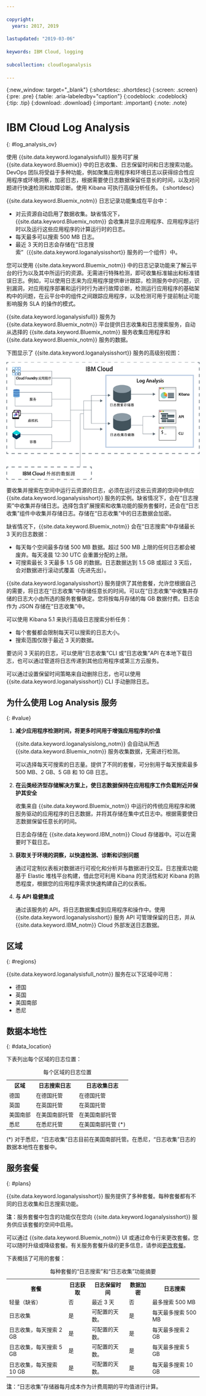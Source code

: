 ```yaml
---

copyright:
  years: 2017, 2019

lastupdated: "2019-03-06"

keywords: IBM Cloud, logging

subcollection: cloudloganalysis

---
```


{:new_window: target="_blank"}
{:shortdesc: .shortdesc}
{:screen: .screen}
{:pre: .pre}
{:table: .aria-labeledby="caption"}
{:codeblock: .codeblock}
{:tip: .tip}
{:download: .download}
{:important: .important}
{:note: .note}


# IBM Cloud Log Analysis
{: #log_analysis_ov}

使用 {{site.data.keyword.loganalysisfull}} 服务可扩展 {{site.data.keyword.Bluemix}} 中的日志收集、日志保留时间和日志搜索功能。DevOps 团队将受益于多种功能，例如聚集应用程序和环境日志以获得综合性应用程序或环境洞察，加密日志，根据需要使日志数据保留任意长的时间，以及对问题进行快速检测和故障诊断。使用 Kibana 可执行高级分析任务。
{:shortdesc}

{{site.data.keyword.Bluemix_notm}} 日志记录功能集成在平台中：

* 对云资源自动启用了数据收集。缺省情况下，{{site.data.keyword.Bluemix_notm}} 会收集并显示应用程序、应用程序运行时以及运行这些应用程序的计算运行时的日志。 
* 每天最多可以搜索 500 MB 日志。 
* 最近 3 天的日志会存储在“日志搜索”（{{site.data.keyword.loganalysisshort}} 服务的一个组件）中。

您可以使用 {{site.data.keyword.Bluemix_notm}} 中的日志记录功能来了解云平台的行为以及其中所运行的资源。无需进行特殊检测，即可收集标准输出和标准错误日志。例如，可以使用日志来为应用程序提供审计跟踪，检测服务中的问题，识别漏洞，对应用程序部署和运行时行为进行故障诊断，检测运行应用程序的基础架构中的问题，在云平台中的组件之间跟踪应用程序，以及检测可用于提前制止可能影响服务 SLA 的操作的模式。

{{site.data.keyword.loganalysisfull}} 服务为 {{site.data.keyword.Bluemix_notm}} 平台提供日志收集和日志搜索服务，自动从选择的 {{site.data.keyword.Bluemix_notm}} 服务收集应用程序和 {{site.data.keyword.Bluemix_notm}} 服务的数据。

下图显示了 {{site.data.keyword.loganalysisshort}} 服务的高级别视图： 

![{{site.data.keyword.loganalysisshort}} 服务的概览图](images/loganalysis_F1.png "{{site.data.keyword.loganalysisshort}} 服务的概览图")


要收集并搜索在空间中运行云资源的日志，必须在运行这些云资源的空间中供应 {{site.data.keyword.loganalysisshort}} 服务的实例。缺省情况下，会在“日志搜索”中收集并存储日志。选择包含扩展搜索和收集功能的服务套餐时，还会在“日志收集”组件中收集并存储日志。存储在“日志收集”中的日志数据会加密。

缺省情况下，{{site.data.keyword.Bluemix_notm}} 会在“日志搜索”中存储最长 3 天的日志数据：   

* 每天每个空间最多存储 500 MB 数据。超过 500 MB 上限的任何日志都会被废弃。每天凌晨 12:30 UTC 会重置分配的上限。
* 可搜索最长 3 天最多 1.5 GB 的数据。日志数据达到 1.5 GB 或超过 3 天后，会对数据进行滚动式覆盖（先进先出）。

{{site.data.keyword.loganalysisshort}} 服务提供了其他套餐，允许您根据自己的需要，将日志在“日志收集”中存储任意长的时间。可以在“日志收集”中收集并存储的日志大小由所选的服务套餐确定。您将按每月存储的每 GB 数据付费。日志会作为 JSON 存储在“日志收集”中。

可以使用 Kibana 5.1 来执行高级日志搜索分析任务：

* 每个套餐都会限制每天可以搜索的日志大小。 
* 搜索范围仅限于最近 3 天的数据。

要访问 3 天前的日志，可以使用“日志收集”CLI 或“日志收集”API 在本地下载日志，也可以通过管道将日志传递到其他应用程序或第三方云服务。 

可以通过设置保留时间策略来自动删除日志，也可以使用 {{site.data.keyword.loganalysisshort}} CLI 手动删除日志。


## 为什么使用 Log Analysis 服务
{: #value}

1. **减少应用程序检测时间，将更多时间用于增强应用程序的价值**

    {{site.data.keyword.loganalysislong_notm}} 会自动从所选 {{site.data.keyword.Bluemix_notm}} 服务收集数据，无需进行检测。
	
	可以选择每天可搜索的日志量。提供了不同的套餐，可分别用于每天搜索最多 500 MB、2 GB、5 GB 和 10 GB 日志。

2. **在云类经济型存储解决方案上，使日志数据保持在应用程序工作负载附近并保护其安全**

    收集来自 {{site.data.keyword.Bluemix_notm}} 中运行的传统应用程序和微服务驱动的应用程序的日志数据，并将其存储在集中式日志中。根据需要使日志数据保留任意长的时间。
	
	日志会存储在 {{site.data.keyword.IBM_notm}} Cloud 存储器中。可以在需要时下载日志。

3. **获取关于环境的洞察，以快速检测、诊断和识别问题**

    通过可定制仪表板对数据进行可视化和分析并与数据进行交互。日志搜索功能基于 Elastic 堆栈平台构建，借此您可利用 Kibana 的灵活性和对 Kibana 的熟悉程度，根据您的应用程序需求快速构建自己的仪表板。

4. **与 API 稳健集成**

    通过该服务的 API，将日志数据集成到应用程序和操作中。使用 {{site.data.keyword.loganalysisshort}} 服务 API 可管理保留的日志，并从 {{site.data.keyword.IBM_notm}} Cloud 外部发送日志数据。


## 区域
{: #regions}

{{site.data.keyword.loganalysisfull_notm}} 服务在以下区域中可用：

* 德国
* 英国
* 美国南部
* 悉尼

## 数据本地性
{: #data_location}

下表列出每个区域的日志位置：

<table>
  <caption>每个区域的日志位置</caption>
  <tr>
    <th>区域</th>
	<th>日志搜索日志</th>
	<th>日志收集日志</th>
  </tr>
  <tr>
    <td>德国</td>
	  <td>在德国托管</td>
	  <td>在德国托管</td>
  </tr>
  <tr>
    <td>英国</td>
	  <td>在英国托管</td>
	  <td>在英国托管</td>
  </tr>
  <tr>
    <td>美国南部</td>
	  <td>在美国南部托管</td>
	  <td>在美国南部托管</td>
  </tr>
  <tr>
    <td>悉尼</td>
	  <td>在悉尼托管</td>
	  <td>在美国南部托管 (*)</td>
  </tr>
</table>

(*) 对于悉尼，“日志收集”日志目前在美国南部托管。在悉尼，“日志收集”日志的数据本地性在套餐中。

## 服务套餐
{: #plans}

{{site.data.keyword.loganalysisshort}} 服务提供了多种套餐。每种套餐都有不同的日志收集和日志搜索功能。 

**注**：服务套餐中包含的功能仅在您向 {{site.data.keyword.loganalysisshort}} 服务供应该套餐的空间中启用。

可以通过 {{site.data.keyword.Bluemix_notm}} UI 或通过命令行来更改套餐。您可以随时升级或降级套餐。有关服务套餐升级的更多信息，请参阅[更改套餐](/docs/services/CloudLogAnalysis/how-to/change_plan.html#change_plan)。 

下表概括了可用的套餐：

<table>
    <caption>每种套餐的“日志搜索”和“日志收集”功能摘要</caption>
      <tr>
        <th>套餐</th>
        <th>日志获取</th>
        <th>日志保留时间</th>
        <th>数据加密</th>
        <th>日志搜索</th>
      </tr>
      <tr>
        <td>轻量（缺省）</td>
        <td>否</td>
        <td>最近 3 天</td>
        <td>否</td>
        <td>最多搜索 500 MB</td>
      </tr>
      <tr>
        <td>日志收集</td>
        <td>是</td>
        <td>可配置的天数。</td>
        <td>是</td>
        <td>每天最多搜索 500 MB</td>
      </tr>
      <tr>
        <td>日志收集，每天搜索 2 GB</td>
        <td>是</td>
        <td>可配置的天数。</td>
        <td>是</td>
        <td>每天最多搜索 2 GB</td>
      </tr>
      <tr>
        <td>日志收集，每天搜索 5 GB</td>
        <td>是</td>
        <td>可配置的天数。</td>
        <td>是</td>
        <td>每天最多搜索 5 GB</td>
      </tr>
       <tr>
        <td>日志收集，每天搜索 10 GB</td>
        <td>是</td>
        <td>可配置的天数。</td>
        <td>是</td>
        <td>每天最多搜索 10 GB</td>
      </tr>
</table>

**注**：“日志收集”存储器每月成本作为计费周期的平均值进行计算。

